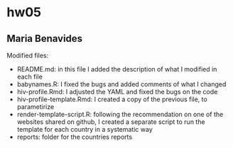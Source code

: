 # hw05

## Maria Benavides 

Modified files: 

* README.md: in this file I added the description of what I modified in each file
* babynames.R: I fixed the bugs and added comments of what I changed
* hiv-profile.Rmd: I adjusted the YAML and fixed the bugs on the code
* hiv-profile-template.Rmd: I created a copy of the previous file, to parametirize 
* render-template-script.R: following the recommendation on one of the websites shared on github, I created a separate script to run the template for each country in a systematic way
* reports: folder for the countries reports 